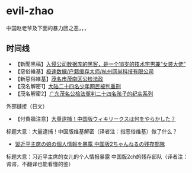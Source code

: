 # evil-zhao

中国赵老爷及下面的暴力团之恶，，，

## 时间线

- 【新聞黑稿】[入侵公司数据库的黑客，是一个18岁的技术宅男兼“女装大佬”](入侵公司数据库的黑客是一个18岁的技术宅男兼女装大佬.txt)
- 【惡俗維基】[极速数据/户籍缓存大师/杭州网尚科技有限公司](杭州网尚科技有限公司.txt)
- 【新惡俗維基】[茂名市茂南区公检法政](茂名市茂南区公检法政.md)
- 【茂名解密1】[大陆二十四名少年网民被判重刑](大陆二十四名少年网民被判重刑.md)
- 【茂名解密2】[广东茂名公检法冤判二十四名孩子的纪实系列](广东茂名公检法冤判二十四名孩子的纪实系列.md)

外部鏈接（日文）

- 【付費牆注意】[大量逮捕！中国版ウィキリークスは何をやらかした？](https://jbpress.ismedia.jp/articles/-/58597)

标题大意：大量逮捕！中国版维基解密（译者注：指恶俗维基）做了什么？

- [習近平主席の娘の個人情報を暴露 中国版2ちゃんねるの残存部隊](https://news.livedoor.com/article/detail/17547383/)

标题大意：习近平主席的女儿的个人情报暴露 中国版2ch的残存部队（译者注：谔谔，不翻译也能看懂的鉴）
